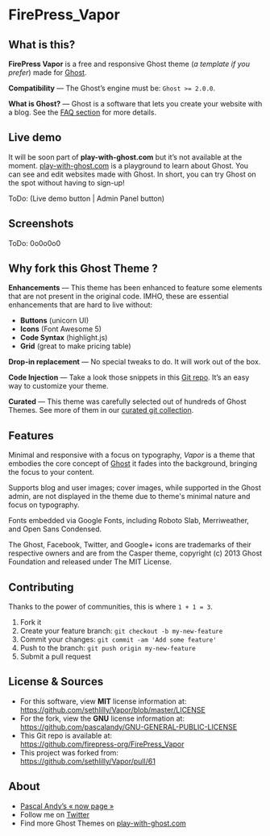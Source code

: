 # FirePress_Vapor


## What is this?

**FirePress Vapor** is a free and responsive Ghost theme (*a template if you prefer*) made for [Ghost](https://ghost.org/). 

**Compatibility** — The Ghost’s engine must be: `Ghost >= 2.0.0`.

**What is Ghost?** — Ghost is a software that lets you create your website with a blog. See the [FAQ section](https://play-with-ghost.com/ghost-themes/faq/#what-is-ghost) for more details.


## Live demo

It will be soon part of **play-with-ghost.com** but it’s not available at the moment. [play-with-ghost.com](https://play-with-ghost.com/) is a playground to learn about Ghost. You can see and edit websites made with Ghost. In short, you can try Ghost on the spot without having to sign-up!

ToDo: (Live demo button | Admin Panel button)


## Screenshots

ToDo: 0o0o0o0


## Why fork this Ghost Theme ?

**Enhancements** — This theme has been enhanced to feature some elements that are not present in the original code. IMHO, these are essential enhancements that are hard to live without:

- **Buttons** (unicorn UI)
- **Icons** (Font Awesome 5)
- **Code Syntax** (highlight.js) 
- **Grid** (great to make pricing table)

**Drop-in replacement** — No special tweaks to do. It will work out of the box.

**Code Injection** — Take a look those snippets in this [Git repo](https://github.com/firepress-org/Code-Injection-Ghost). It’s an easy way to customize your theme.

**Curated** — This theme was carefully selected out of hundreds of Ghost Themes. See more of them in our [curated git collection](https://github.com/firepress-org/Ghost-Theme-Curated-Collection/tree/master/01_go).


## Features

Minimal and responsive with a focus on typography, *Vapor* is a theme that embodies the core concept of [Ghost](http://ghost.org/) it fades into the background, bringing the focus to your content.

Supports blog and user images; cover images, while supported in the Ghost admin, are not displayed in the theme due to theme's minimal nature and focus on typography.

Fonts embedded via Google Fonts, including Roboto Slab, Merriweather, and Open Sans Condensed.

The Ghost, Facebook, Twitter, and Google+ icons are trademarks of their respective owners and are from the Casper theme, copyright (c) 2013 Ghost Foundation and released under The MIT License.


## Contributing

Thanks to the power of communities, this is where `1 + 1 = 3`.

1. Fork it
2. Create your feature branch: `git checkout -b my-new-feature`
3. Commit your changes: `git commit -am 'Add some feature'`
4. Push to the branch: `git push origin my-new-feature`
5. Submit a pull request


## License & Sources

- For this software, view **MIT** license information at:<br> https://github.com/sethlilly/Vapor/blob/master/LICENSE
- For the fork, view the **GNU** license information at:<br> https://github.com/pascalandy/GNU-GENERAL-PUBLIC-LICENSE
- This Git repo is available at:<br> https://github.com/firepress-org/FirePress_Vapor
- This project was forked from:<br> https://github.com/sethlilly/Vapor/pull/61


## About

- [Pascal Andy’s « now page »](https://pascalandy.com/blog/now/)
- Follow me on [Twitter](https://twitter.com/askpascalandy)
- Find more Ghost Themes on [play-with-ghost.com](https://play-with-ghost.com/)